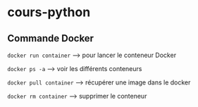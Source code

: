 # cours-python

## Commande Docker
```docker run container```  --> pour lancer le conteneur Docker

```docker ps -a```  --> voir les différents conteneurs

```docker pull container```  --> récupérer une image dans le docker

```docker rm container```  --> supprimer le conteneur
